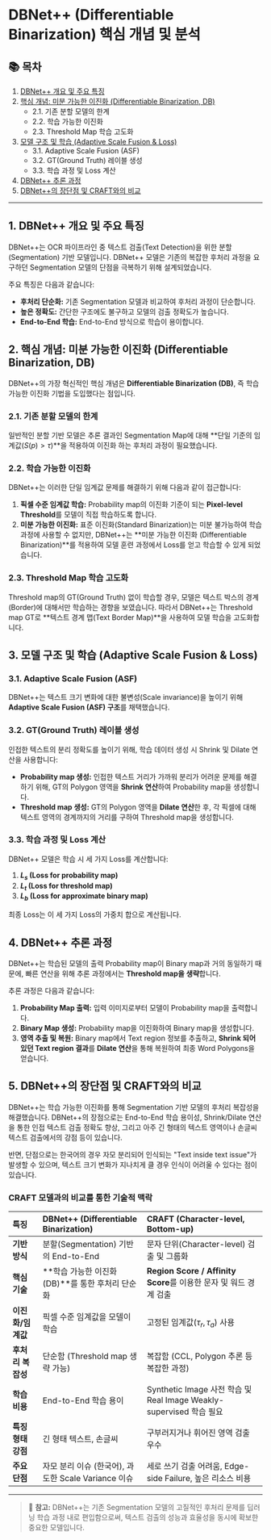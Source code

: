 # DBNet++ (Differentiable Binarization) 핵심 개념 및 분석

## 📚 목차
1. [DBNet++ 개요 및 주요 특징](#1-dbnet-개요-및-주요-특징)
2. [핵심 개념: 미분 가능한 이진화 (Differentiable Binarization, DB)](#2-핵심-개념-미분-가능한-이진화-differentiable-binarization-db)
    *   2.1. 기존 분할 모델의 한계
    *   2.2. 학습 가능한 이진화
    *   2.3. Threshold Map 학습 고도화
3. [모델 구조 및 학습 (Adaptive Scale Fusion & Loss)](#3-모델-구조-및-학습-adaptive-scale-fusion--loss)
    *   3.1. Adaptive Scale Fusion (ASF)
    *   3.2. GT(Ground Truth) 레이블 생성
    *   3.3. 학습 과정 및 Loss 계산
4. [DBNet++ 추론 과정](#4-dbnet-추론-과정)
5. [DBNet++의 장단점 및 CRAFT와의 비교](#5-dbnet-의-장단점-및-craft와의-비교)

---

## 1. DBNet++ 개요 및 주요 특징

DBNet++는 OCR 파이프라인 중 텍스트 검출(Text Detection)을 위한 분할(Segmentation) 기반 모델입니다. DBNet++ 모델은 기존의 복잡한 후처리 과정을 요구하던 Segmentation 모델의 단점을 극복하기 위해 설계되었습니다.

주요 특징은 다음과 같습니다:
*   **후처리 단순화:** 기존 Segmentation 모델과 비교하여 후처리 과정이 단순합니다.
*   **높은 정확도:** 간단한 구조에도 불구하고 모델의 검출 정확도가 높습니다.
*   **End-to-End 학습:** End-to-End 방식으로 학습이 용이합니다.

## 2. 핵심 개념: 미분 가능한 이진화 (Differentiable Binarization, DB)

DBNet++의 가장 혁신적인 핵심 개념은 **Differentiable Binarization (DB)**, 즉 학습 가능한 이진화 기법을 도입했다는 점입니다.

### 2.1. 기존 분할 모델의 한계
일반적인 분할 기반 모델은 추론 결과인 Segmentation Map에 대해 **단일 기준의 임계값($S(p) > \tau$)**을 적용하여 이진화 하는 후처리 과정이 필요했습니다.

### 2.2. 학습 가능한 이진화
DBNet++는 이러한 단일 임계값 문제를 해결하기 위해 다음과 같이 접근합니다:
1.  **픽셀 수준 임계값 학습:** Probability map의 이진화 기준이 되는 **Pixel-level Threshold**를 모델이 직접 학습하도록 합니다.
2.  **미분 가능한 이진화:** 표준 이진화(Standard Binarization)는 미분 불가능하여 학습 과정에 사용할 수 없지만, DBNet++는 **미분 가능한 이진화 (Differentiable Binarization)**를 적용하여 모델 훈련 과정에서 Loss를 얻고 학습할 수 있게 되었습니다.

### 2.3. Threshold Map 학습 고도화
Threshold map의 GT(Ground Truth) 없이 학습할 경우, 모델은 텍스트 박스의 경계(Border)에 대해서만 학습하는 경향을 보였습니다. 따라서 DBNet++는 Threshold map GT로 **텍스트 경계 맵(Text Border Map)**을 사용하여 모델 학습을 고도화합니다.

## 3. 모델 구조 및 학습 (Adaptive Scale Fusion & Loss)

### 3.1. Adaptive Scale Fusion (ASF)
DBNet++는 텍스트 크기 변화에 대한 불변성(Scale invariance)을 높이기 위해 **Adaptive Scale Fusion (ASF) 구조**를 채택했습니다.

### 3.2. GT(Ground Truth) 레이블 생성
인접한 텍스트의 분리 정확도를 높이기 위해, 학습 데이터 생성 시 Shrink 및 Dilate 연산을 사용합니다:
*   **Probability map 생성:** 인접한 텍스트 거리가 가까워 분리가 어려운 문제를 해결하기 위해, GT의 Polygon 영역을 **Shrink 연산**하여 Probability map을 생성합니다.
*   **Threshold map 생성:** GT의 Polygon 영역을 **Dilate 연산**한 후, 각 픽셀에 대해 텍스트 영역의 경계까지의 거리를 구하여 Threshold map을 생성합니다.

### 3.3. 학습 과정 및 Loss 계산
DBNet++ 모델은 학습 시 세 가지 Loss를 계산합니다:
1.  **$L_s$ (Loss for probability map)**
2.  **$L_t$ (Loss for threshold map)**
3.  **$L_b$ (Loss for approximate binary map)**

최종 Loss는 이 세 가지 Loss의 가중치 합으로 계산됩니다.

## 4. DBNet++ 추론 과정

DBNet++는 학습된 모델의 출력 Probability map이 Binary map과 거의 동일하기 때문에, 빠른 연산을 위해 추론 과정에서는 **Threshold map을 생략**합니다.

추론 과정은 다음과 같습니다:
1.  **Probability Map 출력:** 입력 이미지로부터 모델이 Probability map을 출력합니다.
2.  **Binary Map 생성:** Probability map을 이진화하여 Binary map을 생성합니다.
3.  **영역 추출 및 복원:** Binary map에서 Text region 정보를 추출하고, **Shrink 되어 있던 Text region 결과**를 **Dilate 연산**을 통해 복원하여 최종 Word Polygons을 얻습니다.

## 5. DBNet++의 장단점 및 CRAFT와의 비교

DBNet++는 학습 가능한 이진화를 통해 Segmentation 기반 모델의 후처리 복잡성을 해결했습니다. DBNet++의 장점으로는 End-to-End 학습 용이성, Shrink/Dilate 연산을 통한 인접 텍스트 검출 정확도 향상, 그리고 아주 긴 형태의 텍스트 영역이나 손글씨 텍스트 검출에서의 강점 등이 있습니다.

반면, 단점으로는 한국어의 경우 자모 분리되어 인식되는 "Text inside text issue"가 발생할 수 있으며, 텍스트 크기 변화가 지나치게 클 경우 인식이 어려울 수 있다는 점이 있습니다.

### CRAFT 모델과의 비교를 통한 기술적 맥락

| 특징 | DBNet++ (Differentiable Binarization) | CRAFT (Character-level, Bottom-up) |
| :--- | :--- | :--- |
| **기반 방식** | 분할(Segmentation) 기반의 End-to-End | 문자 단위(Character-level) 검출 및 그룹화 |
| **핵심 기술** | **학습 가능한 이진화(DB)**를 통한 후처리 단순화 | **Region Score / Affinity Score**를 이용한 문자 및 워드 경계 검출 |
| **이진화/임계값** | 픽셀 수준 임계값을 모델이 학습 | 고정된 임계값($\tau_r, \tau_a$) 사용 |
| **후처리 복잡성** | 단순함 (Threshold map 생략 가능) | 복잡함 (CCL, Polygon 추론 등 복잡한 과정) |
| **학습 비용** | End-to-End 학습 용이 | Synthetic Image 사전 학습 및 Real Image Weakly-supervised 학습 필요 |
| **특징 형태 강점** | 긴 형태 텍스트, 손글씨 | 구부러지거나 휘어진 영역 검출 우수 |
| **주요 단점** | 자모 분리 이슈 (한국어), 과도한 Scale Variance 이슈 | 세로 쓰기 검출 어려움, Edge-side Failure, 높은 리소스 비용 |

---

> 📝 **참고:** DBNet++는 기존 Segmentation 모델의 고질적인 후처리 문제를 딥러닝 학습 과정 내로 편입함으로써, 텍스트 검출의 성능과 효율성을 동시에 확보한 중요한 모델입니다.
